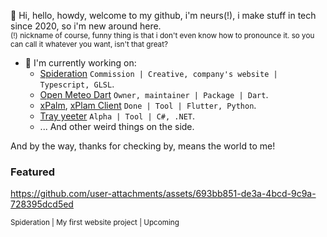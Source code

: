 👋 Hi, hello, howdy, welcome to my github, i'm neurs(!), i make stuff in tech since 2020, so i'm new around here.
<br/>
<sup>
  (!) nickname of course, funny thing is that i don't even know how to pronounce it. so you can call it whatever you want, isn't that great?
</sup>
<br/>

- 🔭 I'm currently working on:
  - [Spideration](https://www.facebook.com/spideration) `Commission | Creative, company's website | Typescript, GLSL`.
  - [Open Meteo Dart](https://github.com/neursh/open-meteo-dart) `Owner, maintainer | Package | Dart`.
  - [xPalm](https://github.com/neursh/xPalm), [xPlam Client](https://github.com/neursh/xPalm_client) `Done | Tool | Flutter, Python`.
  - [Tray yeeter](https://github.com/neursh/tray_yeeter_sharp) `Alpha | Tool | C#, .NET`.
  - ... And other weird things on the side.

And by the way, thanks for checking by, means the world to me!

### Featured
https://github.com/user-attachments/assets/693bb851-de3a-4bcd-9c9a-728395dcd5ed

<sup>
  Spideration | My first website project | Upcoming
</sup>
